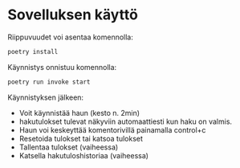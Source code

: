 # Sovelluksen käyttö

Riippuvuudet voi asentaa komennolla:
```bash
poetry install
```

Käynnistys onnistuu komennolla:
```bash
poetry run invoke start
```


Käynnistyksen jälkeen:
- Voit käynnistää haun (kesto n. 2min)
- hakutulokset tulevat näkyviin automaattiesti kun haku on valmis.
- Haun voi keskeyttää komentorivillä painamalla control+c
- Resetoida tulokset tai katsoa tulokset
- Tallentaa tulokset (vaiheessa)
- Katsella hakutuloshistoriaa (vaiheessa)
